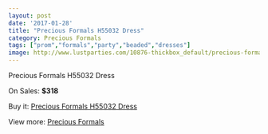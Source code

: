 ```yaml
---
layout: post
date: '2017-01-28'
title: "Precious Formals H55032 Dress"
category: Precious Formals
tags: ["prom","formals","party","beaded","dresses"]
image: http://www.lustparties.com/10876-thickbox_default/precious-formals-h55032-dress.jpg
---
```

Precious Formals H55032 Dress

On Sales: **$318**
<a href="https://www.lustparties.com/en/precious-formals/3783-precious-formals-h55032-dress.html"><amp-img layout="responsive" width="600" height="600" src="//www.lustparties.com/10876-thickbox_default/precious-formals-h55032-dress.jpg" alt="Precious Formals H55032 Dress 0" /></a>

Buy it: [Precious Formals H55032 Dress](https://www.lustparties.com/en/precious-formals/3783-precious-formals-h55032-dress.html "Precious Formals H55032 Dress")

View more: [Precious Formals](https://www.lustparties.com/en/18-precious-formals "Precious Formals")